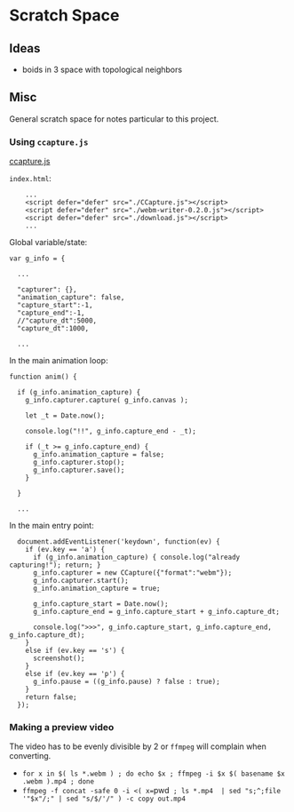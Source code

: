 Scratch Space
===

Ideas
---

* boids in 3 space with topological neighbors

Misc
---


General scratch space for notes particular to this project.

### Using `ccapture.js`

[ccapture.js](https://github.com/spite/ccapture.js/)

`index.html`:

```
    ...
    <script defer="defer" src="./CCapture.js"></script>
    <script defer="defer" src="./webm-writer-0.2.0.js"></script>
    <script defer="defer" src="./download.js"></script>
    ...
```

Global variable/state:

```
var g_info = {

  ...

  "capturer": {},
  "animation_capture": false,
  "capture_start":-1,
  "capture_end":-1,
  //"capture_dt":5000,
  "capture_dt":1000,

  ...

```

In the main animation loop:

```
function anim() {

  if (g_info.animation_capture) {
    g_info.capturer.capture( g_info.canvas );

    let _t = Date.now();

    console.log("!!", g_info.capture_end - _t);

    if (_t >= g_info.capture_end) {
      g_info.animation_capture = false;
      g_info.capturer.stop();
      g_info.capturer.save();
    }

  }

  ...

```

In the main entry point:

```
  document.addEventListener('keydown', function(ev) {
    if (ev.key == 'a') {
      if (g_info.animation_capture) { console.log("already capturing!"); return; }
      g_info.capturer = new CCapture({"format":"webm"});
      g_info.capturer.start();
      g_info.animation_capture = true;

      g_info.capture_start = Date.now();
      g_info.capture_end = g_info.capture_start + g_info.capture_dt;

      console.log(">>>", g_info.capture_start, g_info.capture_end, g_info.capture_dt);
    }
    else if (ev.key == 's') {
      screenshot();
    }
    else if (ev.key == 'p') {
      g_info.pause = ((g_info.pause) ? false : true);
    }
    return false;
  });
```

### Making a preview video

The video has to be evenly divisible by 2 or `ffmpeg` will complain when converting.

* `for x in $( ls *.webm ) ; do echo $x ; ffmpeg -i $x $( basename $x .webm ).mp4 ; done`
* `ffmpeg -f concat -safe 0 -i <( x=`pwd` ; ls *.mp4  | sed "s;^;file '"$x"/;" | sed "s/$/'/" ) -c copy out.mp4`



